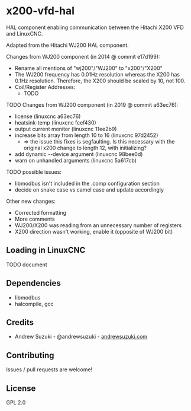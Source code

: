 # x200-vfd-hal

HAL component enabling communication between the Hitachi X200 VFD and LinuxCNC.

Adapted from the Hitachi WJ200 HAL component.

Changes from WJ200 component (in 2014 @ commit e17d199):
- Rename all mentions of "wj200"/"WJ200" to "x200"/"X200"
- The WJ200 frequency has 0.01Hz resolution whereas the X200 has 0.1Hz resolution. Therefore, the X200 should be scaled by 10, not 100.
- Coil/Register Addresses:
    - TODO 

TODO Changes from WJ200 component (in 2019 @ commit a63ec76):
- license (linuxcnc a63ec76)
- heatsink-temp (linuxcnc fcef430)
- output current monitor (linuxcnc 11ee2b9)
- increase bits array from length 10 to 16 (linuxcnc 97d2452)
    - => the issue this fixes is segfaulting. Is this necessary with the original x200 change to length 12, with initializing?
- add dynamic --device argument (linuxcnc 98bee0d)
- warn on unhandled arguments (linuxcnc 5a617cb)

TODO possible issues:
- libmodbus isn't included in the .comp configuration section
- decide on snake case vs camel case and update accordingly

Other new changes:
- Corrected formatting
- More comments
- WJ200/X200 was reading from an unnecessary number of registers
- X200 direction wasn't working, enable it (opposite of WJ200 bit)

## Loading in LinuxCNC

TODO document

## Dependencies

- libmodbus
- halcompile, gcc

## Credits

* Andrew Suzuki - @andrewsuzuki - [andrewsuzuki.com](http://andrewsuzuki.com)

## Contributing

Issues / pull requests are welcome!

## License

GPL 2.0
